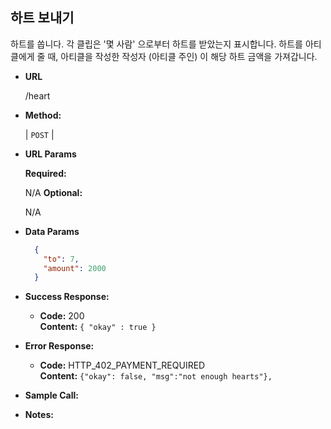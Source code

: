 **하트 보내기**
----
  
  하트를 쏩니다.
  각 클립은 '몇 사람' 으로부터 하트를 받았는지 표시합니다.
  하트를 아티클에게 줄 때, 아티클을 작성한 작성자 (아티클 주인) 이 해당 
  하트 금액을 가져갑니다.

* **URL**

  /heart

* **Method:**
  
  | `POST` |
  
*  **URL Params**

   **Required:**
 
   N/A
   **Optional:**
 
   N/A

* **Data Params**

    ```json
      {
        "to": 7,
        "amount": 2000
      }
    ```

* **Success Response:**
  
  * **Code:** 200 <br />
    **Content:** `{ "okay" : true }`
 
* **Error Response:**

  * **Code:** HTTP_402_PAYMENT_REQUIRED <br />
    **Content:** `{"okay": false, "msg":"not enough hearts"}, `

* **Sample Call:**


* **Notes:**

